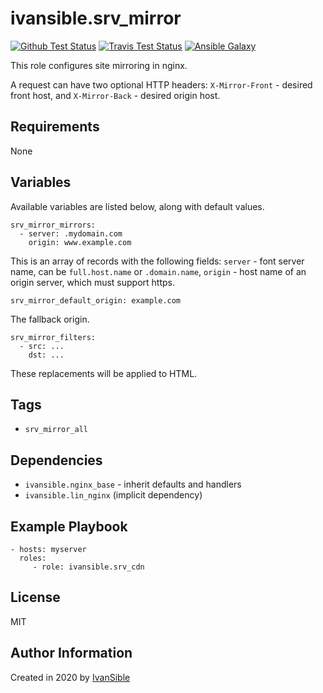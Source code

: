 # ivansible.srv_mirror

[![Github Test Status](https://github.com/ivansible/srv-mirror/workflows/Molecule%20test/badge.svg?branch=master)](https://github.com/ivansible/srv-mirror/actions)
[![Travis Test Status](https://travis-ci.org/ivansible/srv-mirror.svg?branch=master)](https://travis-ci.org/ivansible/srv-mirror)
[![Ansible Galaxy](https://img.shields.io/badge/galaxy-ivansible.srv__mirror-68a.svg?style=flat)](https://galaxy.ansible.com/ivansible/srv_mirror/)

This role configures site mirroring in nginx.

A request can have two optional HTTP headers:
`X-Mirror-Front` - desired front host, and
`X-Mirror-Back` - desired origin host.


## Requirements

None


## Variables

Available variables are listed below, along with default values.

    srv_mirror_mirrors:
      - server: .mydomain.com
        origin: www.example.com
This is an array of records with the following fields:
`server` - font server name, can be `full.host.name` or `.domain.name`,
`origin` - host name of an origin server, which must support https.

    srv_mirror_default_origin: example.com
The fallback origin.

    srv_mirror_filters:
      - src: ...
        dst: ...
These replacements will be applied to HTML.


## Tags

- `srv_mirror_all`


## Dependencies

- `ivansible.nginx_base` - inherit defaults and handlers
- `ivansible.lin_nginx`  (implicit dependency)


## Example Playbook

    - hosts: myserver
      roles:
         - role: ivansible.srv_cdn


## License

MIT


## Author Information

Created in 2020 by [IvanSible](https://github.com/ivansible)
